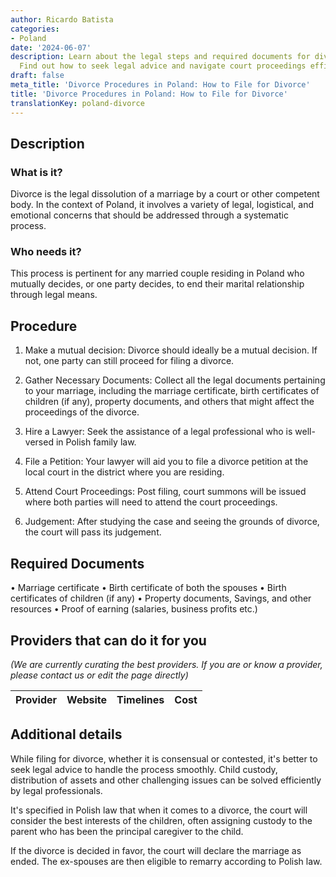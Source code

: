 ```yaml
---
author: Ricardo Batista
categories:
- Poland
date: '2024-06-07'
description: Learn about the legal steps and required documents for divorce in Poland.
  Find out how to seek legal advice and navigate court proceedings efficiently.
draft: false
meta_title: 'Divorce Procedures in Poland: How to File for Divorce'
title: 'Divorce Procedures in Poland: How to File for Divorce'
translationKey: poland-divorce
---
```



## Description
### What is it?
Divorce is the legal dissolution of a marriage by a court or other competent body. In the context of Poland, it involves a variety of legal, logistical, and emotional concerns that should be addressed through a systematic process.

### Who needs it?
This process is pertinent for any married couple residing in Poland who mutually decides, or one party decides, to end their marital relationship through legal means.

## Procedure
1. Make a mutual decision: Divorce should ideally be a mutual decision. If not, one party can still proceed for filing a divorce.

2. Gather Necessary Documents: Collect all the legal documents pertaining to your marriage, including the marriage certificate, birth certificates of children (if any), property documents, and others that might affect the proceedings of the divorce.

3. Hire a Lawyer: Seek the assistance of a legal professional who is well-versed in Polish family law.

4. File a Petition: Your lawyer will aid you to file a divorce petition at the local court in the district where you are residing. 

5. Attend Court Proceedings: Post filing, court summons will be issued where both parties will need to attend the court proceedings. 

6. Judgement: After studying the case and seeing the grounds of divorce, the court will pass its judgement.

## Required Documents
• Marriage certificate 
• Birth certificate of both the spouses 
• Birth certificates of children (if any) 
• Property documents, Savings, and other resources 
• Proof of earning (salaries, business profits etc.) 

## Providers that can do it for you

_(We are currently curating the best providers. If you are or know a provider, please contact us or edit the page directly)_

| Provider        |     Website     |     Timelines    |       Cost      |
| --------------- | --------------- |  :-------------: | :-------------: |

## Additional details
While filing for divorce, whether it is consensual or contested, it's better to seek legal advice to handle the process smoothly. Child custody, distribution of assets and other challenging issues can be solved efficiently by legal professionals.

It's specified in Polish law that when it comes to a divorce, the court will consider the best interests of the children, often assigning custody to the parent who has been the principal caregiver to the child.

If the divorce is decided in favor, the court will declare the marriage as ended. The ex-spouses are then eligible to remarry according to Polish law.